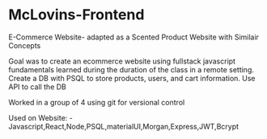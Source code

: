 # McLovins-Frontend

E-Commerce Website- adapted as a Scented Product Website with Similair Concepts

Goal was to create an ecommerce website using fullstack javascript fundamentals learned during the duration of the class in a remote setting. Create a DB with PSQL to store products, users, and cart information. Use API to call the DB

Worked in a group of 4 using git for versional control

Used on Website: -Javascript,React,Node,PSQL,materialUI,Morgan,Express,JWT,Bcrypt 
